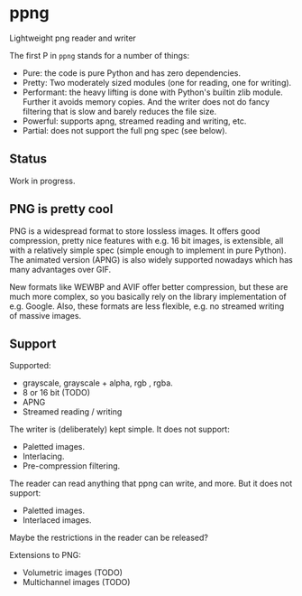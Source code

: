 # ppng

Lightweight png reader and writer

The first P in `ppng` stands for a number of things:

* Pure: the code is pure Python and has zero dependencies.
* Pretty: Two moderately sized modules (one for reading, one for writing).
* Performant: the heavy lifting is done with Python's builtin zlib module.
  Further it avoids memory copies.
  And the writer does not do fancy filtering that is slow and barely reduces the file size.
* Powerful: supports apng, streamed reading and writing, etc.
* Partial: does not support the full png spec (see below).


## Status

Work in progress.


## PNG is pretty cool

PNG is a widespread format to store lossless images. It offers good compression, pretty nice
features with e.g. 16 bit images, is extensible, all with a relatively simple spec (simple enough to implement in pure Python).
The animated version (APNG) is also widely supported nowadays which has many advantages over GIF.

New formats like WEWBP and AVIF offer better compression, but these are much more complex,
so you basically rely on the library implementation of e.g. Google. Also, these formats are
less flexible, e.g. no streamed writing of massive images.


## Support

Supported:
* grayscale, grayscale + alpha, rgb , rgba.
* 8 or 16 bit (TODO)
* APNG
* Streamed reading / writing

The writer is (deliberately) kept simple. It does not support:
* Paletted images.
* Interlacing.
* Pre-compression filtering.

The reader can read anything that ppng can write, and more. But it does not support:
* Paletted images.
* Interlaced images.

Maybe the restrictions in the reader can be released?

Extensions to PNG:
* Volumetric images (TODO)
* Multichannel images (TODO)

